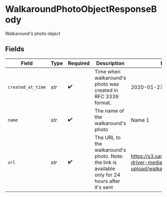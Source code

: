 # WalkaroundPhotoObjectResponseBody

Walkaround's photo object


## Fields

| Field                                                                                            | Type                                                                                             | Required                                                                                         | Description                                                                                      | Example                                                                                          |
| ------------------------------------------------------------------------------------------------ | ------------------------------------------------------------------------------------------------ | ------------------------------------------------------------------------------------------------ | ------------------------------------------------------------------------------------------------ | ------------------------------------------------------------------------------------------------ |
| `created_at_time`                                                                                | *str*                                                                                            | :heavy_check_mark:                                                                               | Time when walkaround's photo was created in RFC 3339 format.                                     | 2020-01-27T07:06:25Z                                                                             |
| `name`                                                                                           | *str*                                                                                            | :heavy_check_mark:                                                                               | The name of the walkaround's photo                                                               | Name 1                                                                                           |
| `url`                                                                                            | *str*                                                                                            | :heavy_check_mark:                                                                               | The URL to the walkaround's photo. Note: the link is available only for 24 hours after it's sent | https://s3.samsara.com/samsara-driver-media-upload/walkaround-photo-path                         |